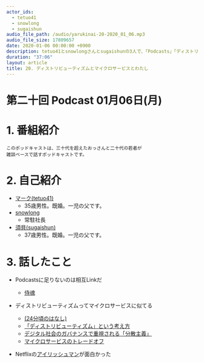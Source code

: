 ```yaml
---
actor_ids:
  - tetuo41
  - snowlong
  - sugaishun
audio_file_path: /audio/yarukinai-20-2020_01_06.mp3
audio_file_size: 17809657
date: 2020-01-06 00:00:00 +0900
description: tetuo41とsnowlongさんとsugaishunの3人で、「Podcasts」「ディストリビューティズム」「マイクロサービス」「アイリッシュマン」について話しました。
duration: "37:06"
layout: article
title: 20. ディストリビューティズムとマイクロサービスとわたし
---
```


# 第二十回 Podcast 01月06日(月)

# 1. 番組紹介
    このポッドキャストは、三十代を超えたおっさんと二十代の若者が
    雑談ベースで話すポッドキャストです。

# 2. 自己紹介
- [マーク(tetuo41)](https://twitter.com/tetuo41)
    - 35歳男性。既婚。一児の父です。
- [snowlong](https://twitter.com/_snowlong)
    - 常駐社長
- [須貝(sugaishun)](https://twitter.com/sugaishun)
    - 37歳男性。既婚。一児の父です。

# 3. 話したこと
- Podcastsに足りないのは相互Linkだ
    - [侍魂](http://www6.plala.or.jp/private-hp/samuraidamasii/index.htm)
- ディストリビューティズムってマイクロサービスに似てる
    - [(24分頃のはなし)](https://podcasts.apple.com/jp/podcast/%E3%81%93%E3%82%93%E3%81%AB%E3%81%A1%E3%81%AF%E6%9C%AA%E6%9D%A5-%E3%83%86%E3%83%83%E3%82%AF%E3%81%AF%E3%81%84%E3%81%84%E3%81%8B%E3%82%89/id1446491212?i=1000457935199)
    - [「ディストリビューティズム」という考え方](https://gendai.ismedia.jp/articles/-/63688?page=5)
    - [デジタル社会のガバナンスで重視される「分散主義」](https://www.worksight.jp/issues/1529.html)
    - [マイクロサービスのトレードオフ](https://postd.cc/microservice-trade-offs/)

- Netflixの[アイリッシュマン](https://www.netflix.com/jp/title/80175798)が面白かった

